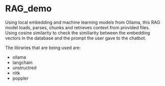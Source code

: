 # RAG_demo

Using local embedding and machine learning models from Ollama, this RAG model loads, parses, chunks and retrieves context from provided files. 
Using cosine similarity to check the similiarity between the embedding vectors in the database and the prompt the user gave to the chatbot.

The libraries that are being used are:
- ollama
- langchain
- unstructred
- nltk
- poppler
